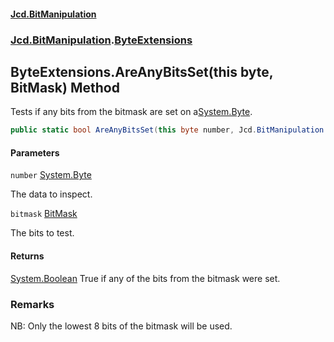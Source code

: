 #### [Jcd.BitManipulation](index.md 'index')

### [Jcd.BitManipulation](Jcd.BitManipulation.md 'Jcd.BitManipulation').[ByteExtensions](Jcd.BitManipulation.ByteExtensions.md 'Jcd.BitManipulation.ByteExtensions')

## ByteExtensions.AreAnyBitsSet(this byte, BitMask) Method

Tests if any bits from the bitmask are set on a[System.Byte](https://docs.microsoft.com/en-us/dotnet/api/System.Byte 'System.Byte').

```csharp
public static bool AreAnyBitsSet(this byte number, Jcd.BitManipulation.BitMask bitmask);
```

#### Parameters

<a name='Jcd.BitManipulation.ByteExtensions.AreAnyBitsSet(thisbyte,Jcd.BitManipulation.BitMask).number'></a>

`number` [System.Byte](https://docs.microsoft.com/en-us/dotnet/api/System.Byte 'System.Byte')

The data to inspect.

<a name='Jcd.BitManipulation.ByteExtensions.AreAnyBitsSet(thisbyte,Jcd.BitManipulation.BitMask).bitmask'></a>

`bitmask` [BitMask](Jcd.BitManipulation.BitMask.md 'Jcd.BitManipulation.BitMask')

The bits to test.

#### Returns

[System.Boolean](https://docs.microsoft.com/en-us/dotnet/api/System.Boolean 'System.Boolean')
True if any of the bits from the bitmask were set.

### Remarks

NB: Only the lowest 8 bits of the bitmask will be used.